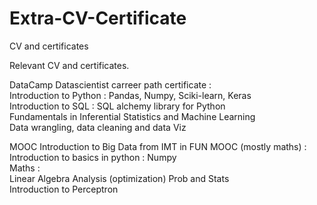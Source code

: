 # Extra-CV-Certificate
CV and certificates

Relevant CV and certificates.

DataCamp Datascientist carreer path certificate : <br> 
	Introduction to Python : Pandas, Numpy, Sciki-learn, Keras <br>
	Introduction to SQL : SQL alchemy library for Python <br>
	Fundamentals in Inferential Statistics and Machine Learning <br>
	Data wrangling, data cleaning and data Viz <br>
	
MOOC Introduction to Big Data from IMT in FUN MOOC (mostly maths) : <br>
	Introduction to basics in python : Numpy <br>
	Maths :<br>
		Linear Algebra
		Analysis (optimization)
		Prob and Stats <br>
	Introduction to Perceptron 
